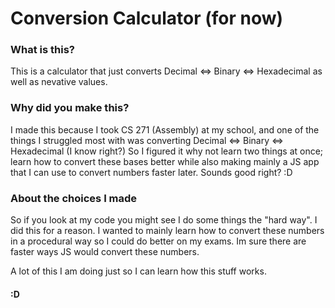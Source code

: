 # Conversion Calculator (for now)

### What is this?
This is a calculator that just converts Decimal <=> Binary <=> Hexadecimal as well as nevative values.

### Why did you make this?
I made this because I took CS 271 (Assembly) at my school, and one of the things I struggled most with was
converting Decimal <=> Binary <=> Hexadecimal (I know right?) So I figured it why not learn two things at once;
learn how to convert these bases better while also making mainly a JS app that I can use to convert numbers
faster later. Sounds good right? :D

### About the choices I made
So if you look at my code you might see I do some things the "hard way".
I did this for a reason. I wanted to mainly learn how to convert these numbers
in a procedural way so I could do better on my exams. Im sure there are
faster ways JS would convert these numbers.

A lot of this I am doing just so I can learn how this stuff works.

#### :D
